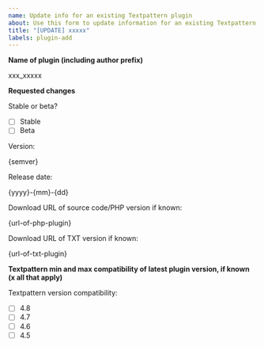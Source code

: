 ```yaml
---
name: Update info for an existing Textpattern plugin
about: Use this form to update information for an existing Textpattern plugin within the plugins website.
title: "[UPDATE] xxxxx"
labels: plugin-add
---
```


**Name of plugin (including author prefix)**

xxx_xxxxx

**Requested changes**

Stable or beta?

- [ ] Stable
- [ ] Beta

Version:

{semver}

Release date:

{yyyy}-{mm}-{dd}

Download URL of source code/PHP version if known:

{url-of-php-plugin}

Download URL of TXT version if known:

{url-of-txt-plugin}

**Textpattern min and max compatibility of latest plugin version, if known (x all that apply)**

Textpattern version compatibility:

- [ ] 4.8
- [ ] 4.7
- [ ] 4.6
- [ ] 4.5
